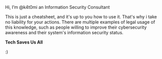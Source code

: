  Hi, I’m @k4t0mi an Information Security Consultant
 
 This is just a cheatsheet, and it's up to you how to use it. That's why i take no liability for your actions. There are multiple examples of legal usage of this knowledge, such as people willing to improve their cybersecurity awareness and their system's information security status.

**Tech Saves Us All**

:)

